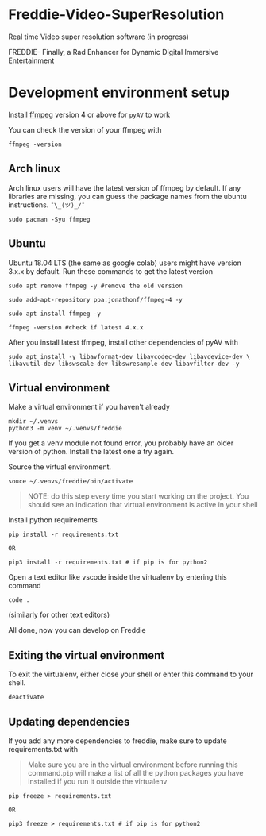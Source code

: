 # Freddie-Video-SuperResolution
Real time Video super resolution software (in progress)

FREDDIE- Finally, a Rad Enhancer for Dynamic Digital Immersive Entertainment

# Development environment setup

Install [ffmpeg](https://ffmpeg.org/) version 4 or above for `pyAV` to work

You can check the version of your ffmpeg with

	ffmpeg -version

## Arch linux

Arch linux users will have the latest version of ffmpeg by default. If any
libraries are missing, you can guess the package names from the ubuntu
instructions. `¯\_(ツ)_/¯`

	sudo pacman -Syu ffmpeg

## Ubuntu

Ubuntu 18.04 LTS (the same as google colab) users might have version 3.x.x by
default. Run these commands to get the latest version

	sudo apt remove ffmpeg -y #remove the old version

	sudo add-apt-repository ppa:jonathonf/ffmpeg-4 -y

	sudo apt install ffmpeg -y

	ffmpeg -version #check if latest 4.x.x

After you install latest ffmpeg, install other dependencies of pyAV with

	sudo apt install -y libavformat-dev libavcodec-dev libavdevice-dev \
	libavutil-dev libswscale-dev libswresample-dev libavfilter-dev -y

## Virtual environment

Make a virtual environment if you haven't already

	mkdir ~/.venvs
	python3 -m venv ~/.venvs/freddie

If you get a venv module not found error, you probably have an older version of
python. Install the latest one a try again.

Source the virtual environment.

	souce ~/.venvs/freddie/bin/activate

> NOTE: do this step every time you start working on the project. You should
> see an indication that virtual environment is active in your shell

Install python requirements

	pip install -r requirements.txt

	OR

	pip3 install -r requirements.txt # if pip is for python2

Open a text editor like vscode inside the virtualenv by entering this command

	code .

(similarly for other text editors)

All done, now you can develop on Freddie

## Exiting the virtual environment

To exit the virtualenv, either close your shell or enter this command to your
shell.

	deactivate

## Updating dependencies

If you add any more dependencies to freddie, make sure to update
requirements.txt with

> Make sure you are in the virtual environment before running this command.`pip`
> will make a list of all the python packages you have installed if you run it
> outside the virtualenv

	pip freeze > requirements.txt

	OR

	pip3 freeze > requirements.txt # if pip is for python2


